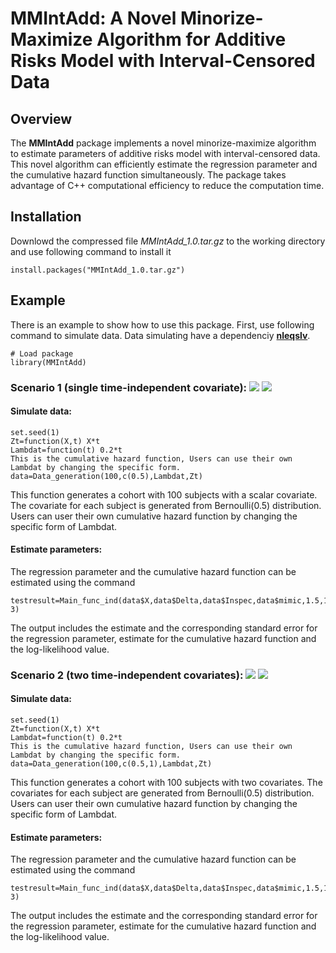 # MMIntAdd: A Novel Minorize-Maximize Algorithm for Additive Risks Model with Interval-Censored Data


## Overview
The **MMIntAdd** package implements a novel minorize-maximize algorithm to estimate parameters of additive risks  model with interval-censored data. This novel algorithm can efficiently estimate the regression parameter and the cumulative hazard function simultaneously. The package takes advantage of C++ computational efficiency to reduce the computation time.

## Installation

Downlowd the compressed file *MMIntAdd_1.0.tar.gz* to the working directory and  use following command to install it
```
install.packages("MMIntAdd_1.0.tar.gz")
```

## Example
There is an example to show how to use this package. First, use following command to simulate data. Data simulating have a dependenciy [**nleqslv**](https://cran.r-project.org/web/packages/nleqslv/index.html).
```
# Load package
library(MMIntAdd)
```
### Scenario 1 (single time-independent covariate): <img src="http://chart.googleapis.com/chart?cht=tx&chl= \beta=0.5" style="border:none;"> <img src="http://chart.googleapis.com/chart?cht=tx&chl= n=100" style="border:none;">

#### Simulate data:
```
set.seed(1)
Zt=function(X,t) X*t
Lambdat=function(t) 0.2*t
This is the cumulative hazard function, Users can use their own Lambdat by changing the specific form. 
data=Data_generation(100,c(0.5),Lambdat,Zt)
```
This function generates a cohort with 100 subjects with a scalar covariate. The covariate for each subject is generated from Bernoulli(0.5) distribution. Users can user their own cumulative hazard function by changing the specific form of Lambdat. 

#### Estimate parameters:
The regression parameter and the cumulative hazard function can be estimated using the command
```
testresult=Main_func_ind(data$X,data$Delta,data$Inspec,data$mimic,1.5,1000,1e-3)
```
The output includes the estimate and the corresponding standard error for the regression parameter, estimate for the cumulative hazard function and the log-likelihood value.

### Scenario 2 (two time-independent covariates): <img src="http://chart.googleapis.com/chart?cht=tx&chl= \beta=0.5" style="border:none;"> <img src="http://chart.googleapis.com/chart?cht=tx&chl= n=100" style="border:none;">

#### Simulate data:
```
set.seed(1)
Zt=function(X,t) X*t
Lambdat=function(t) 0.2*t
This is the cumulative hazard function, Users can use their own Lambdat by changing the specific form. 
data=Data_generation(100,c(0.5,1),Lambdat,Zt)
```
This function generates a cohort with 100 subjects with two covariates. The covariates for each subject are generated from Bernoulli(0.5) distribution. Users can user their own cumulative hazard function by changing the specific form of Lambdat. 

#### Estimate parameters:
The regression parameter and the cumulative hazard function can be estimated using the command
```
testresult=Main_func_ind(data$X,data$Delta,data$Inspec,data$mimic,1.5,1000,1e-3)
```
The output includes the estimate and the corresponding standard error for the regression parameter, estimate for the cumulative hazard function and the log-likelihood value.

